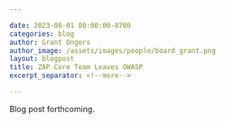 ```yaml
---

date: 2023-08-01 00:00:00-0700
categories: blog
author: Grant Ongers
author_image: /assets/images/people/board_grant.png
layout: blogpost
title: ZAP Core Team Leaves OWASP
excerpt_separator: <!--more-->

---
```


Blog post forthcoming.
